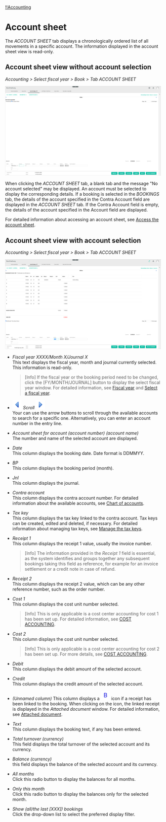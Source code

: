 [!!Accounting](RetailSuiteAccounting)

# Account sheet

The *ACCOUNT SHEET* tab displays a chronologically ordered list of all movements in a specific account. The information displayed in the account sheet view is read-only.


## Account sheet view without account selection

*Accounting > Select fiscal year > Book > Tab ACCOUNT SHEET*

![Account sheet - no account selected](/Assets/Screenshots/RetailSuiteAccounting/Book/AccountSheet/AccountSheetNoAccount.png "[Account sheet - no account selected]")

When clicking the *ACCOUNT SHEET* tab, a blank tab and the message "No account selected" may be displayed. An account must be selected to display the corresponding details. If a booking is selected in the *BOOKINGS* tab, the details of the account specified in the Contra Account field are displayed in the *ACCOUNT SHEET* tab. If the Contra Account field is empty, the details of the account specified in the Account field are displayed.

For detailed information about accessing an account sheet, see [Access the account sheet](/RetailSuiteAccounting/Operation/02_ReviewAccount.md#access-the-account-sheet).


## Account sheet view with account selection

*Accounting > Select fiscal year > Book > Tab ACCOUNT SHEET*

![Account sheet](/Assets/Screenshots/RetailSuiteAccounting/Book/AccountSheet/AccountSheet.png "[Account sheet]")

- *Fiscal year XXXX/Month X/Journal X*  
This text displays the fiscal year, month and journal currently selected. This information is read-only.

  > [Info] If the fiscal year or the booking period need to be changed, click the [FY/MONTH/JOURNAL] button to display the select fiscal year window. For detailed information, see [Fiscal year](00a_FiscalYear.md) and [Select a fiscal year](/RetailSuiteAccounting/Operation/01_SelectFiscalYear.md).


- ![Previous](/Assets/Icons/Previous.png "[Previous]")  *Scroll* ![Next](/Assets/Icons/Next.png "[Next]")  
Your can use the arrow buttons to scroll through the available accounts to search for a specific one. Alternatively, you can enter an account number in the entry line.

- *Account sheet for account (account number) (account name)*  
The number and name of the selected account are displayed.

- *Date*  
This column displays the booking date. Date format is DDMMYY.

- *BP*  
This column displays the booking period (month).

- *Jnl*  
This column displays the journal.

- *Contra account*  
This column displays the contra account number. For detailed information about the available accounts, see [Chart of accounts](/RetailSuiteAccounting/Integration/01_RunAccountingWizard.md#chart-of-accounts).

- *Tax key*  
This column displays the tax key linked to the contra account. Tax keys can be created, edited and deleted, if necessary. For detailed information about managing tax keys, see [Manage the tax keys](/RetailSuiteAccounting/Integration/02_ManageTaxKeys.md).

- *Receipt 1*  
This column displays the receipt 1 value, usually the invoice number.

  > [Info] The information provided in the *Receipt 1* field is essential, as the system identifies and groups together any subsequent bookings taking this field as reference, for example for an invoice settlement or a credit note in case of refund.

- *Receipt 2*  
This column displays the receipt 2 value, which can be any other reference number, such as the order number.

- *Cost 1*  
This column displays the cost unit number selected.

  > [Info] This is only applicable is a cost center accounting for cost 1 has been set up. For detailed information, see [COST ACCOUNTING](XX_CostAccounting.md).

- *Cost 2*  
This column displays the cost unit number selected.

  > [Info] This is only applicable is a cost center accounting for cost 2 has been set up. For more details, see [COST ACCOUNTING](XX_CostAccounting.md).

- *Debit*  
This column displays the debit amount of the selected account.

- *Credit*  
This column displays the credit amount of the selected account.

- *(Unnamed column)*
This column displays a ![B](/Assets/Icons/Beleg.png "[B]") icon if a receipt has been linked to the booking. When clicking on the icon, the linked receipt is displayed in the *Attached document* window. For detailed information, see [Attached document](01a_Book.md#attached-document).

- *Text*  
This column displays the booking text, if any has been entered.

- *Total turnover (currency)*  
This field displays the total turnover of the selected account and its currency.

- *Balance (currency)*  
this field displays the balance of the selected account and its currency.


- *All months*  
Click this radio button to display the balances for all months.

- *Only this month*  
Click this radio button to display the balances only for the selected month.

- *Show (all/the last [XXX]) bookings*    
Click the drop-down list to select the preferred display filter.
